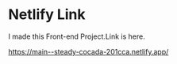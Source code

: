 # Netlify Link

I made this Front-end Project.Link is here.

https://main--steady-cocada-201cca.netlify.app/
